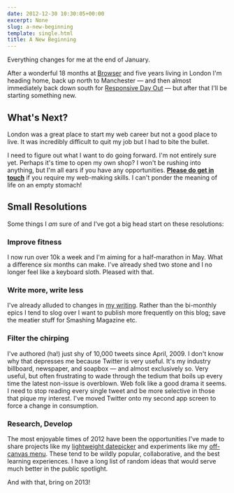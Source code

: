 ```yaml
---
date: 2012-12-30 10:30:05+00:00
excerpt: None
slug: a-new-beginning
template: single.html
title: A New Beginning
---
```


Everything changes for me at the end of January.

After a wonderful 18 months at [Browser](http://www.browserlondon.com/) and five years living in London I'm heading home, back up north to Manchester — and then almost immediately back down south for [Responsive Day Out](https://dbushell.com/2012/12/07/responsive-day-out/) — but after that I'll be starting something new.


## What's Next?


London was a great place to start my web career but not a good place to live. It was incredibly difficult to quit my job but I had to bite the bullet.

I need to figure out what I want to do going forward. I'm not entirely sure yet. Perhaps it's time to open my own shop? I won't be rushing into anything, but I'm all ears if you have any opportunities. **[Please do get in touch](mailto:hi@dbushell.com)** if you require my web-making skills. I can't ponder the meaning of life on an empty stomach!


## Small Resolutions


Some things I _am_ sure of and I've got a big head start on these resolutions:


### Improve fitness


I now run over 10k a week and I'm aiming for a half-marathon in May. What a difference six months can make. I've already shed two stone and I no longer feel like a keyboard sloth. Pleased with that.


### Write more, write less


I've already alluded to changes in [my writing](https://dbushell.com/2012/12/26/a-year-of-writing/). Rather than the bi-monthly epics I tend to slog over I want to publish more frequently on this blog; save the meatier stuff for Smashing Magazine etc.


### Filter the chirping


I've authored (ha!) just shy of 10,000 tweets since April, 2009. I don't know why that depresses me because Twitter is very useful. It's my industry billboard, newspaper, and soapbox — and almost exclusively so. Very useful, but often frustrating to wade through the tedium that boils up every time the latest non-issue is overblown. Web folk like a good drama it seems. I need to stop reading every single tweet and be more selective in those that pique my interest. I've moved Twitter onto my second app screen to force a change in consumption.


### Research, Develop


The most enjoyable times of 2012 have been the opportunities I've made to share projects like my [lightweight datepicker](https://dbushell.com/2012/10/09/pikaday-javascript-datepicker/) and experiments like my [off-canvas menu](https://dbushell.com/2012/12/22/a-responsive-off-canvas-menu-with-css-transforms-and-transitions/). These tend to be wildly popular, collaborative, and the best learning experiences. I have a long list of random ideas that would serve much better in the public spotlight.

And with that, bring on 2013!
